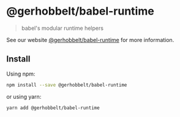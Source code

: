 # @gerhobbelt/babel-runtime

> babel's modular runtime helpers

See our website [@gerhobbelt/babel-runtime](https://babeljs.io/docs/en/next/babel-runtime.html) for more information.

## Install

Using npm:

```sh
npm install --save @gerhobbelt/babel-runtime
```

or using yarn:

```sh
yarn add @gerhobbelt/babel-runtime 
```
